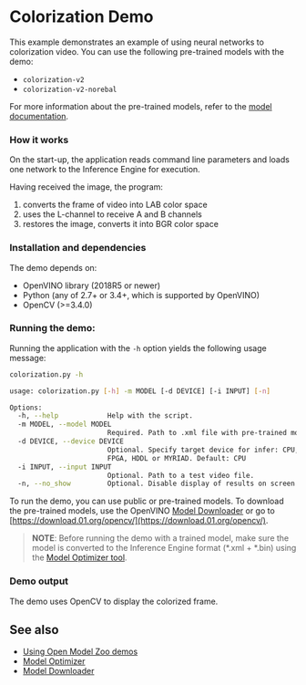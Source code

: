 

# Colorization Demo

This example demonstrates an example of using neural networks to colorization video.
You can use the following pre-trained models with the demo:

* `colorization-v2`
* `colorization-v2-norebal`

For more information about the pre-trained models, refer to the [model documentation](../../../models/intel/index.md).

### How it works

On the start-up, the application reads command line parameters and loads one network to the Inference Engine for execution.

Having received the image, the program:
1) converts the frame of video into LAB color space
2) uses the L-channel to receive A and B channels
3) restores the image, converts it into BGR color space

### Installation and dependencies

The demo depends on:
- OpenVINO library (2018R5 or newer)
- Python (any of 2.7+ or 3.4+, which is supported by OpenVINO)
- OpenCV (>=3.4.0)

### Running the demo:

Running the application with the <code>-h</code> option yields the following usage message:

```sh
colorization.py -h

usage: colorization.py [-h] -m MODEL [-d DEVICE] [-i INPUT] [-n]

Options:
  -h, --help            Help with the script.
  -m MODEL, --model MODEL
                        Required. Path to .xml file with pre-trained model
  -d DEVICE, --device DEVICE
                        Optional. Specify target device for infer: CPU, GPU,
                        FPGA, HDDL or MYRIAD. Default: CPU
  -i INPUT, --input INPUT
                        Optional. Path to a test video file.
  -n, --no_show         Optional. Disable display of results on screen.
```

To run the demo, you can use public or pre-trained models. To download the pre-trained models, use the OpenVINO [Model Downloader](../../../tools/downloader/README.md) or go to [https://download.01.org/opencv/](https://download.01.org/opencv/).

> **NOTE**: Before running the demo with a trained model, make sure the model is converted to the Inference Engine format (\*.xml + \*.bin) using the [Model Optimizer tool](https://docs.openvinotoolkit.org/latest/_docs_MO_DG_Deep_Learning_Model_Optimizer_DevGuide.html).

### Demo output

The demo uses OpenCV to display the colorized frame.

## See also

* [Using Open Model Zoo demos](../../README.md)
* [Model Optimizer](https://docs.openvinotoolkit.org/latest/_docs_MO_DG_Deep_Learning_Model_Optimizer_DevGuide.html)
* [Model Downloader](../../../tools/downloader/README.md)
